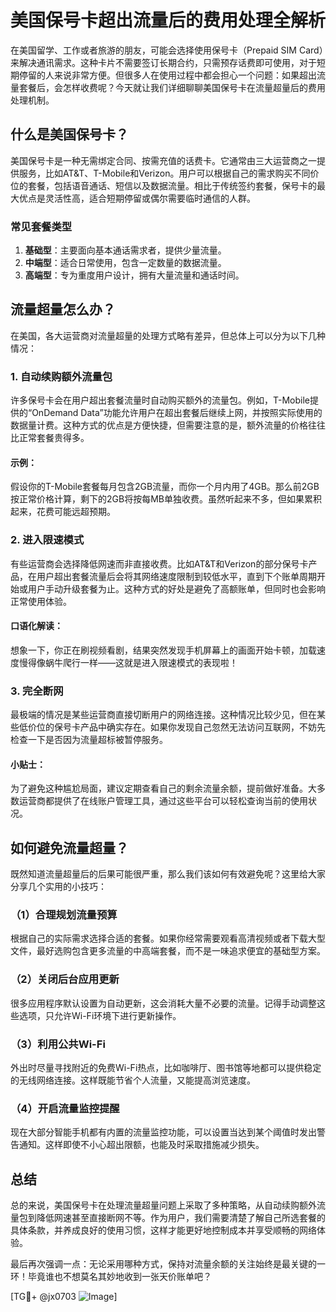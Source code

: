 # 美国保号卡超出流量后的费用处理全解析

在美国留学、工作或者旅游的朋友，可能会选择使用保号卡（Prepaid SIM Card）来解决通讯需求。这种卡片不需要签订长期合约，只需预存话费即可使用，对于短期停留的人来说非常方便。但很多人在使用过程中都会担心一个问题：如果超出流量套餐后，会怎样收费呢？今天就让我们详细聊聊美国保号卡在流量超量后的费用处理机制。

## 什么是美国保号卡？

美国保号卡是一种无需绑定合同、按需充值的话费卡。它通常由三大运营商之一提供服务，比如AT&T、T-Mobile和Verizon。用户可以根据自己的需求购买不同价位的套餐，包括语音通话、短信以及数据流量。相比于传统签约套餐，保号卡的最大优点是灵活性高，适合短期停留或偶尔需要临时通信的人群。

### 常见套餐类型
1. **基础型**：主要面向基本通话需求者，提供少量流量。
2. **中端型**：适合日常使用，包含一定数量的数据流量。
3. **高端型**：专为重度用户设计，拥有大量流量和通话时间。

## 流量超量怎么办？

在美国，各大运营商对流量超量的处理方式略有差异，但总体上可以分为以下几种情况：

### 1. 自动续购额外流量包
许多保号卡会在用户超出套餐流量时自动购买额外的流量包。例如，T-Mobile提供的“OnDemand Data”功能允许用户在超出套餐后继续上网，并按照实际使用的数据量计费。这种方式的优点是方便快捷，但需要注意的是，额外流量的价格往往比正常套餐贵得多。

#### 示例：
假设你的T-Mobile套餐每月包含2GB流量，而你一个月内用了4GB。那么前2GB按正常价格计算，剩下的2GB将按每MB单独收费。虽然听起来不多，但如果累积起来，花费可能远超预期。

### 2. 进入限速模式
有些运营商会选择降低网速而非直接收费。比如AT&T和Verizon的部分保号卡产品，在用户超出套餐流量后会将其网络速度限制到较低水平，直到下个账单周期开始或用户手动升级套餐为止。这种方式的好处是避免了高额账单，但同时也会影响正常使用体验。

#### 口语化解读：
想象一下，你正在刷视频看剧，结果突然发现手机屏幕上的画面开始卡顿，加载速度慢得像蜗牛爬行一样——这就是进入限速模式的表现啦！

### 3. 完全断网
最极端的情况是某些运营商直接切断用户的网络连接。这种情况比较少见，但在某些低价位的保号卡产品中确实存在。如果你发现自己忽然无法访问互联网，不妨先检查一下是否因为流量超标被暂停服务。

#### 小贴士：
为了避免这种尴尬局面，建议定期查看自己的剩余流量余额，提前做好准备。大多数运营商都提供了在线账户管理工具，通过这些平台可以轻松查询当前的使用状况。

## 如何避免流量超量？

既然知道流量超量后的后果可能很严重，那么我们该如何有效避免呢？这里给大家分享几个实用的小技巧：

### （1）合理规划流量预算
根据自己的实际需求选择合适的套餐。如果你经常需要观看高清视频或者下载大型文件，最好选购包含更多流量的中高端套餐，而不是一味追求便宜的基础型方案。

### （2）关闭后台应用更新
很多应用程序默认设置为自动更新，这会消耗大量不必要的流量。记得手动调整这些选项，只允许Wi-Fi环境下进行更新操作。

### （3）利用公共Wi-Fi
外出时尽量寻找附近的免费Wi-Fi热点，比如咖啡厅、图书馆等地都可以提供稳定的无线网络连接。这样既能节省个人流量，又能提高浏览速度。

### （4）开启流量监控提醒
现在大部分智能手机都有内置的流量监控功能，可以设置当达到某个阈值时发出警告通知。这样即使不小心超出限额，也能及时采取措施减少损失。

## 总结

总的来说，美国保号卡在处理流量超量问题上采取了多种策略，从自动续购额外流量包到降低网速甚至直接断网不等。作为用户，我们需要清楚了解自己所选套餐的具体条款，并养成良好的使用习惯，这样才能更好地控制成本并享受顺畅的网络体验。

最后再次强调一点：无论采用哪种方式，保持对流量余额的关注始终是最关键的一环！毕竟谁也不想莫名其妙地收到一张天价账单吧？

[TG💪+ @jx0703 ![Image](https://github.com/user-attachments/assets/dbca1d08-cadb-493c-b0ec-ad6f7a83f270)]